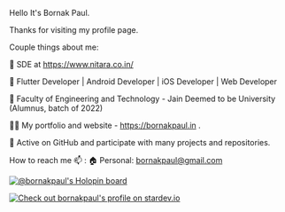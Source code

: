 Hello It's Bornak Paul.

Thanks for visiting my profile page.

Couple things about me:

💼 SDE at https://www.nitara.co.in/

🏅 Flutter Developer | Android Developer | iOS Developer | Web Developer

🤝 Faculty of Engineering and Technology - Jain Deemed to be University (Alumnus, batch of 2022)

✍🏻 My portfolio and website - https://bornakpaul.in .

🚀 Active on GitHub and participate with many projects and repositories.

How to reach me 📫 :
🏠 Personal: bornakpaul@gmail.com

[![@bornakpaul's Holopin board](https://holopin.me/bornakpaul)](https://holopin.io/@bornakpaul)

<a href="https://stardev.io/developers/bornakpaul"><img alt="Check out bornakpaul's profile on stardev.io" src="https://stardev.io/developers/bornakpaul/badge/languages/global.svg" /></a>
